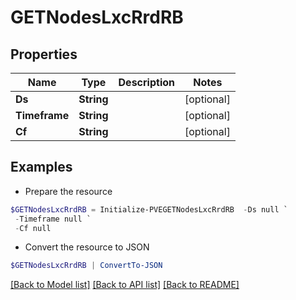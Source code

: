 # GETNodesLxcRrdRB
## Properties

Name | Type | Description | Notes
------------ | ------------- | ------------- | -------------
**Ds** | **String** |  | [optional] 
**Timeframe** | **String** |  | [optional] 
**Cf** | **String** |  | [optional] 

## Examples

- Prepare the resource
```powershell
$GETNodesLxcRrdRB = Initialize-PVEGETNodesLxcRrdRB  -Ds null `
 -Timeframe null `
 -Cf null
```

- Convert the resource to JSON
```powershell
$GETNodesLxcRrdRB | ConvertTo-JSON
```

[[Back to Model list]](../README.md#documentation-for-models) [[Back to API list]](../README.md#documentation-for-api-endpoints) [[Back to README]](../README.md)

